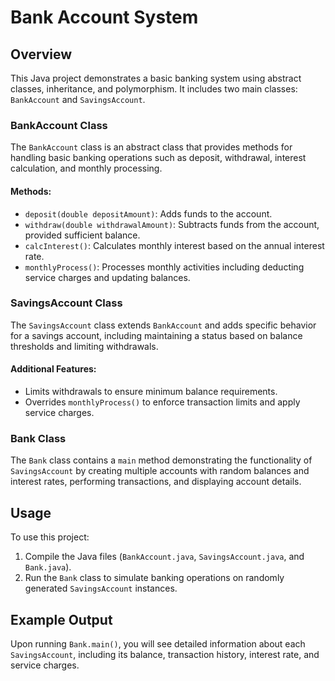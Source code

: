 # Bank Account System

## Overview
This Java project demonstrates a basic banking system using abstract classes, inheritance, and polymorphism. It includes two main classes: `BankAccount` and `SavingsAccount`.


### BankAccount Class
The `BankAccount` class is an abstract class that provides methods for handling basic banking operations such as deposit, withdrawal, interest calculation, and monthly processing.

#### Methods:
- `deposit(double depositAmount)`: Adds funds to the account.
- `withdraw(double withdrawalAmount)`: Subtracts funds from the account, provided sufficient balance.
- `calcInterest()`: Calculates monthly interest based on the annual interest rate.
- `monthlyProcess()`: Processes monthly activities including deducting service charges and updating balances.

### SavingsAccount Class
The `SavingsAccount` class extends `BankAccount` and adds specific behavior for a savings account, including maintaining a status based on balance thresholds and limiting withdrawals.

#### Additional Features:
- Limits withdrawals to ensure minimum balance requirements.
- Overrides `monthlyProcess()` to enforce transaction limits and apply service charges.

### Bank Class
The `Bank` class contains a `main` method demonstrating the functionality of `SavingsAccount` by creating multiple accounts with random balances and interest rates, performing transactions, and displaying account details.

## Usage
To use this project:
1. Compile the Java files (`BankAccount.java`, `SavingsAccount.java`, and `Bank.java`).
2. Run the `Bank` class to simulate banking operations on randomly generated `SavingsAccount` instances.

## Example Output
Upon running `Bank.main()`, you will see detailed information about each `SavingsAccount`, including its balance, transaction history, interest rate, and service charges.
